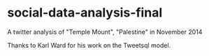 social-data-analysis-final
==========================

A twitter analysis of "Temple Mount", "Palestine" in November 2014

Thanks to Karl Ward for his work on the Tweetsql model.

